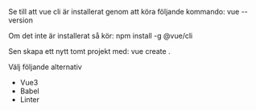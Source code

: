 Se till att vue cli är installerat genom att köra följande kommando:
vue --version

Om det inte är installerat så kör:
npm install -g @vue/cli

Sen skapa ett nytt tomt projekt med:
vue create .

Välj följande alternativ
- Vue3
- Babel
- Linter
